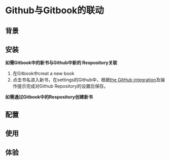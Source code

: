 # Github与Gitbook的联动

## 背景

## 安装
**如需Gitbook中的新书与Github中新的 Respository关联**
1. 在Gitbook中creat a new book
2. 点击书名进入新书，在settings的Github中，根据[the GitHub integration](https://help.gitbook.com/github/index.html)及操作提示完成对Github Repository的设置后保存。

**如需通过Gitbook中的Respository创建新书**


## 配置

## 使用

## 体验

